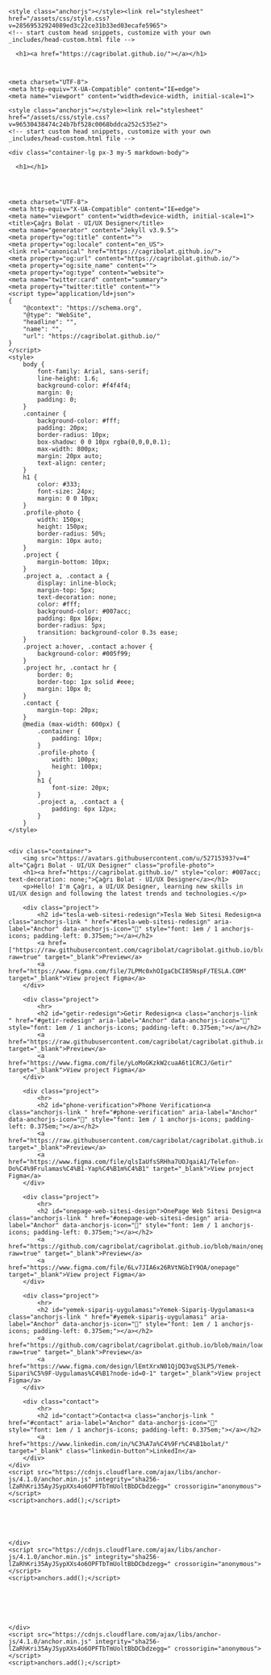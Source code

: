 <html lang="en-US"><head>
    <meta charset="UTF-8">
    <meta http-equiv="X-UA-Compatible" content="IE=edge">
    <meta name="viewport" content="width=device-width, initial-scale=1">

<!-- Begin Jekyll SEO tag v2.8.0 -->
<title></title>
<meta name="generator" content="Jekyll v3.9.5">
<meta property="og:title" content="">
<meta property="og:locale" content="en_US">
<link rel="canonical" href="https://cagribolat.github.io/">
<meta property="og:url" content="https://cagribolat.github.io/">
<meta property="og:site_name" content="">
<meta property="og:type" content="website">
<meta name="twitter:card" content="summary">
<meta property="twitter:title" content="">
<script type="application/ld+json">
{"@context":"https://schema.org","@type":"WebSite","headline":"","name":"","url":"https://cagribolat.github.io/"}</script>
<!-- End Jekyll SEO tag -->

    <style class="anchorjs"></style><link rel="stylesheet" href="/assets/css/style.css?v=28569532924089ed3c22ce31b33ed03ecafe5965">
    <!-- start custom head snippets, customize with your own _includes/head-custom.html file -->

<!-- Setup Google Analytics -->



<!-- You can set your favicon here -->
<!-- link rel="shortcut icon" type="image/x-icon" href="/favicon.ico" -->

<!-- end custom head snippets -->

  </head>
  <body>
    <div class="container-lg px-3 my-5 markdown-body">
      
      <h1><a href="https://cagribolat.github.io/"></a></h1>
      

      
    <meta charset="UTF-8">
    <meta http-equiv="X-UA-Compatible" content="IE=edge">
    <meta name="viewport" content="width=device-width, initial-scale=1">

<!-- Begin Jekyll SEO tag v2.8.0 -->
<title></title>
<meta name="generator" content="Jekyll v3.9.5">
<meta property="og:title" content="">
<meta property="og:locale" content="en_US">
<link rel="canonical" href="https://cagribolat.github.io/">
<meta property="og:url" content="https://cagribolat.github.io/">
<meta property="og:site_name" content="">
<meta property="og:type" content="website">
<meta name="twitter:card" content="summary">
<meta property="twitter:title" content="">
<script type="application/ld+json">
{"@context":"https://schema.org","@type":"WebSite","headline":"","name":"","url":"https://cagribolat.github.io/"}</script>
<!-- End Jekyll SEO tag -->

    <style class="anchorjs"></style><link rel="stylesheet" href="/assets/css/style.css?v=96530438474c24b7bf528c0068bddca252c535e2">
    <!-- start custom head snippets, customize with your own _includes/head-custom.html file -->

<!-- Setup Google Analytics -->



<!-- You can set your favicon here -->
<!-- link rel="shortcut icon" type="image/x-icon" href="/favicon.ico" -->

<!-- end custom head snippets -->

  
  
    <div class="container-lg px-3 my-5 markdown-body">
      
      <h1></h1>
      

      

    <meta charset="UTF-8">
    <meta http-equiv="X-UA-Compatible" content="IE=edge">
    <meta name="viewport" content="width=device-width, initial-scale=1">
    <title>Çağrı Bolat - UI/UX Designer</title>
    <meta name="generator" content="Jekyll v3.9.5">
    <meta property="og:title" content="">
    <meta property="og:locale" content="en_US">
    <link rel="canonical" href="https://cagribolat.github.io/">
    <meta property="og:url" content="https://cagribolat.github.io/">
    <meta property="og:site_name" content="">
    <meta property="og:type" content="website">
    <meta name="twitter:card" content="summary">
    <meta property="twitter:title" content="">
    <script type="application/ld+json">
    {
        "@context": "https://schema.org",
        "@type": "WebSite",
        "headline": "",
        "name": "",
        "url": "https://cagribolat.github.io/"
    }
    </script>
    <style>
        body {
            font-family: Arial, sans-serif;
            line-height: 1.6;
            background-color: #f4f4f4;
            margin: 0;
            padding: 0;
        }
        .container {
            background-color: #fff;
            padding: 20px;
            border-radius: 10px;
            box-shadow: 0 0 10px rgba(0,0,0,0.1);
            max-width: 800px;
            margin: 20px auto;
            text-align: center;
        }
        h1 {
            color: #333;
            font-size: 24px;
            margin: 0 0 10px;
        }
        .profile-photo {
            width: 150px;
            height: 150px;
            border-radius: 50%;
            margin: 10px auto;
        }
        .project {
            margin-bottom: 10px;
        }
        .project a, .contact a {
            display: inline-block;
            margin-top: 5px;
            text-decoration: none;
            color: #fff;
            background-color: #007acc;
            padding: 8px 16px;
            border-radius: 5px;
            transition: background-color 0.3s ease;
        }
        .project a:hover, .contact a:hover {
            background-color: #005f99;
        }
        .project hr, .contact hr {
            border: 0;
            border-top: 1px solid #eee;
            margin: 10px 0;
        }
        .contact {
            margin-top: 20px;
        }
        @media (max-width: 600px) {
            .container {
                padding: 10px;
            }
            .profile-photo {
                width: 100px;
                height: 100px;
            }
            h1 {
                font-size: 20px;
            }
            .project a, .contact a {
                padding: 6px 12px;
            }
        }
    </style>


    <div class="container">
        <img src="https://avatars.githubusercontent.com/u/52715393?v=4" alt="Çağrı Bolat - UI/UX Designer" class="profile-photo">
        <h1><a href="https://cagribolat.github.io/" style="color: #007acc; text-decoration: none;">Çağrı Bolat - UI/UX Designer</a></h1>
        <p>Hello! I'm Çağrı, a UI/UX Designer, learning new skills in UI/UX design and following the latest trends and technologies.</p>
        
        <div class="project">
            <h2 id="tesla-web-sitesi-redesign">Tesla Web Sitesi Redesign<a class="anchorjs-link " href="#tesla-web-sitesi-redesign" aria-label="Anchor" data-anchorjs-icon="" style="font: 1em / 1 anchorjs-icons; padding-left: 0.375em;"></a></h2>
            <a href=["https://raw.githubusercontent.com/cagribolat/cagribolat.github.io/blob/main/TESLA.COM.jpg?raw=true" target="_blank">Preview</a>
            <a href="https://www.figma.com/file/7LPMc0xhOIgaCbCI85NspF/TESLA.COM" target="_blank">View project Figma</a>
        </div>

        <div class="project">
            <hr>
            <h2 id="getir-redesign">Getir Redesign<a class="anchorjs-link " href="#getir-redesign" aria-label="Anchor" data-anchorjs-icon="" style="font: 1em / 1 anchorjs-icons; padding-left: 0.375em;"></a></h2>
            <a href="https://raw.githubusercontent.com/cagribolat/cagribolat.github.io/main/Getir%20Redesign.jpg" target="_blank">Preview</a>
            <a href="https://www.figma.com/file/yLoMoGKzkW2cuaA6t1CRCJ/Getir" target="_blank">View project Figma</a>
        </div>

        <div class="project">
            <hr>
            <h2 id="phone-verification">Phone Verification<a class="anchorjs-link " href="#phone-verification" aria-label="Anchor" data-anchorjs-icon="" style="font: 1em / 1 anchorjs-icons; padding-left: 0.375em;"></a></h2>
            <a href="https://raw.githubusercontent.com/cagribolat/cagribolat.github.io/main/Telefon%20Do%C4%9Frulamas%C4%B1.jpg" target="_blank">Preview</a>
            <a href="https://www.figma.com/file/qlsIaUfsSRHha7UOJqaiA1/Telefon-Do%C4%9Frulamas%C4%B1-Yap%C4%B1m%C4%B1" target="_blank">View project Figma</a>
        </div>

        <div class="project">
            <hr>
            <h2 id="onepage-web-sitesi-design">OnePage Web Sitesi Design<a class="anchorjs-link " href="#onepage-web-sitesi-design" aria-label="Anchor" data-anchorjs-icon="" style="font: 1em / 1 anchorjs-icons; padding-left: 0.375em;"></a></h2>
            <a href="https://github.com/cagribolat/cagribolat.github.io/blob/main/onepage.jpg?raw=true" target="_blank">Preview</a>
            <a href="https://www.figma.com/file/6Lv7JIA6x26RVtNGbIY9OA/onepage" target="_blank">View project Figma</a>
        </div>

        <div class="project">
            <hr>
            <h2 id="yemek-sipariş-uygulaması">Yemek-Sipariş-Uygulaması<a class="anchorjs-link " href="#yemek-sipariş-uygulaması" aria-label="Anchor" data-anchorjs-icon="" style="font: 1em / 1 anchorjs-icons; padding-left: 0.375em;"></a></h2>
            <a href="https://github.com/cagribolat/cagribolat.github.io/blob/main/loading.jpg?raw=true" target="_blank">Preview</a>
            <a href="https://www.figma.com/design/lEmtXrxN01QjDQ3vqS3LP5/Yemek-Sipari%C5%9F-Uygulamas%C4%B1?node-id=0-1" target="_blank">View project Figma</a>
        </div>

        <div class="contact">
            <hr>
            <h2 id="contact">Contact<a class="anchorjs-link " href="#contact" aria-label="Anchor" data-anchorjs-icon="" style="font: 1em / 1 anchorjs-icons; padding-left: 0.375em;"></a></h2>
            <a href="https://www.linkedin.com/in/%C3%A7a%C4%9Fr%C4%B1bolat/" target="_blank" class="linkedin-button">LinkedIn</a>
        </div>
    </div>
    <script src="https://cdnjs.cloudflare.com/ajax/libs/anchor-js/4.1.0/anchor.min.js" integrity="sha256-lZaRhKri35AyJSypXXs4o6OPFTbTmUoltBbDCbdzegg=" crossorigin="anonymous"></script>
    <script>anchors.add();</script>




      
    </div>
    <script src="https://cdnjs.cloudflare.com/ajax/libs/anchor-js/4.1.0/anchor.min.js" integrity="sha256-lZaRhKri35AyJSypXXs4o6OPFTbTmUoltBbDCbdzegg=" crossorigin="anonymous"></script>
    <script>anchors.add();</script>
  




      
    </div>
    <script src="https://cdnjs.cloudflare.com/ajax/libs/anchor-js/4.1.0/anchor.min.js" integrity="sha256-lZaRhKri35AyJSypXXs4o6OPFTbTmUoltBbDCbdzegg=" crossorigin="anonymous"></script>
    <script>anchors.add();</script>
  

</body></html>
